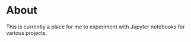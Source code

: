 # About
This is currently a place for me to experiment with Jupyter notebooks for various projects.
